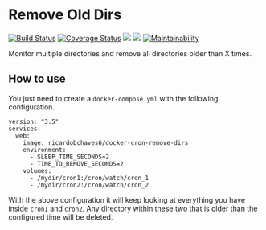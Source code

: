 # Remove Old Dirs

[![Build Status](https://travis-ci.org/ricardochaves/docker_cron_remove_old_dirs.svg?branch=master)](https://travis-ci.org/ricardochaves/docker_cron_remove_old_dirs) [![Coverage Status](https://coveralls.io/repos/github/ricardochaves/docker_cron_remove_old_dirs/badge.svg)](https://coveralls.io/github/ricardochaves/docker_cron_remove_old_dirs) [![](https://images.microbadger.com/badges/version/ricardobchaves6/docker-cron-remove-dirs.svg)](https://microbadger.com/images/ricardobchaves6/docker-cron-remove-dirs "Get your own version badge on microbadger.com") [![](https://images.microbadger.com/badges/image/ricardobchaves6/docker-cron-remove-dirs.svg)](https://microbadger.com/images/ricardobchaves6/docker-cron-remove-dirs "Get your own image badge on microbadger.com") [![Maintainability](https://api.codeclimate.com/v1/badges/8ddd22abec855bb51540/maintainability)](https://codeclimate.com/github/ricardochaves/docker_cron_remove_old_dirs/maintainability)

Monitor multiple directories and remove all directories older than X times.

## How to use

You just need to create a ```docker-compose.yml``` with the following configuration.


```
version: "3.5"
services:
  web:
    image: ricardobchaves6/docker-cron-remove-dirs
    environment:
      - SLEEP_TIME_SECONDS=2
      - TIME_TO_REMOVE_SECONDS=2
    volumes:
      - /mydir/cron1:/cron/watch/cron_1
      - /mydir/cron2:/cron/watch/cron_2
```

With the above configuration it will keep looking at everything you have inside ```cron1``` and ```cron2```. Any directory within these two that is older than the configured time will be deleted.
